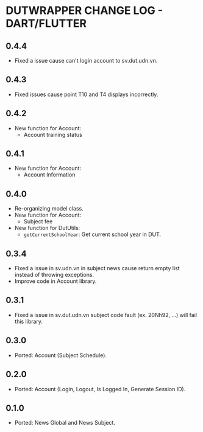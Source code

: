 # DUTWRAPPER CHANGE LOG - DART/FLUTTER

## 0.4.4
* Fixed a issue cause can't login account to sv.dut.udn.vn.

## 0.4.3
* Fixed issues cause point T10 and T4 displays incorrectly.

## 0.4.2
* New function for Account:
  - Account training status

## 0.4.1
* New function for Account:
  - Account Information

## 0.4.0
* Re-organizing model class.
* New function for Account:
  - Subject fee
* New function for DutUtils:
  - `getCurrentSchoolYear`: Get current school year in DUT.

## 0.3.4
* Fixed a issue in sv.udn.vn in subject news cause return empty list instead of throwing exceptions.
* Improve code in Account library.

## 0.3.1
* Fixed a issue in sv.dut.udn.vn subject code fault (ex. 20Nh92, ...) will fail this library.

## 0.3.0
* Ported: Account (Subject Schedule).

## 0.2.0
* Ported: Account (Login, Logout, Is Logged In, Generate Session ID).

## 0.1.0
* Ported: News Global and News Subject.
